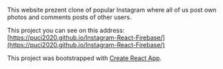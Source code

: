 This website prezent clone of popular Instagram where all of us post own photos and comments posts of other users.

This project you can see on this address: [https://puci2020.github.io/Instagram-React-Firebase/](https://puci2020.github.io/Instagram-React-Firebase/)

This project was bootstrapped with [Create React App](https://github.com/facebook/create-react-app).
